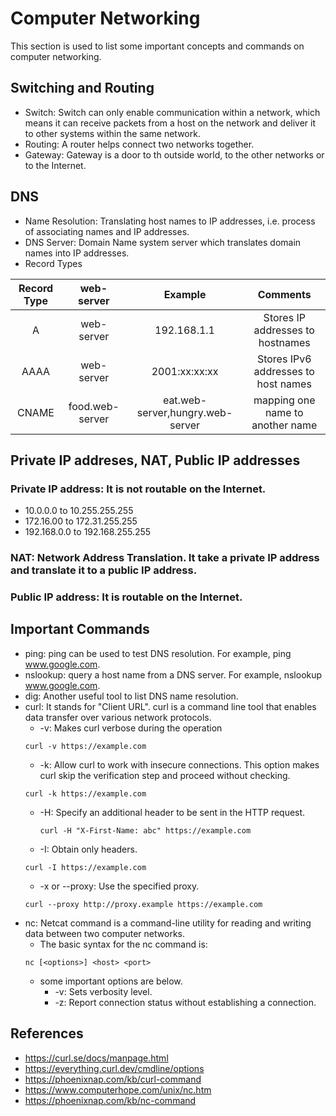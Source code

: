 # Computer Networking

This section is used to list some important concepts and commands on computer networking.

## Switching and Routing

* Switch: Switch can only enable communication within a network, which means it can receive packets from a host on the network and deliver it to other systems within the same network.
* Routing: A router helps connect two networks together.
* Gateway: Gateway is a door to th outside world, to the other networks or to the Internet. 

## DNS

* Name Resolution: Translating host names to IP addresses, i.e. process of associating names and IP addresses.
* DNS Server: Domain Name system server which translates domain names into IP addresses.
* Record Types

| Record Type |   web-server    |             Example              |              Comments               |
| :---------: | :-------------: | :------------------------------: | :---------------------------------: |
|      A      |   web-server    |           192.168.1.1            |  Stores IP addresses to hostnames   |
|    AAAA     |   web-server    |          2001:xx:xx:xx           | Stores IPv6 addresses to host names |
|    CNAME    | food.web-server | eat.web-server,hungry.web-server |  mapping one name to another name   |

## Private IP addreses, NAT, Public IP addresses
###  Private IP address: It is not routable on the Internet.
* 10.0.0.0 to 10.255.255.255
* 172.16.00 to 172.31.255.255
* 192.168.0.0 to 192.168.255.255
### NAT: Network Address Translation. It take a private IP address and translate it to a public IP address.
### Public IP address: It is routable on the Internet.

## Important Commands

* ping: ping can be used to test DNS resolution. For example, ping www.google.com.
* nslookup: query a host name from a DNS server. For example, nslookup www.google.com.
* dig: Another useful tool to list DNS name resolution.
* curl: It stands for "Client URL". curl is a command line tool that enables data transfer over various network protocols.
    * -v: Makes curl verbose during the operation
    ```
    curl -v https://example.com 
    ```
    * -k: Allow curl to work with insecure connections. This option makes curl skip the verification step and proceed without checking.
    ```
    curl -k https://example.com 
    ```
    * -H: Specify an additional header to be sent in the HTTP request. 
      ```
      curl -H "X-First-Name: abc" https://example.com 
      ```
    * -I: Obtain only headers.
    ```
    curl -I https://example.com 
    ```
    * -x or --proxy: Use the specified proxy.
    ```
    curl --proxy http://proxy.example https://example.com
    ```
* nc: Netcat command is a command-line utility for reading and writing data between two computer networks. 
    * The basic syntax for the nc command is:
    ```
    nc [<options>] <host> <port>
    ```
    * some important options are below.
        * -v: Sets verbosity level.
        * -z: Report connection status without establishing a connection.

## References
* https://curl.se/docs/manpage.html
* https://everything.curl.dev/cmdline/options
* https://phoenixnap.com/kb/curl-command
* https://www.computerhope.com/unix/nc.htm
* https://phoenixnap.com/kb/nc-command